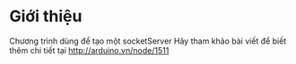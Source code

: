 # Giới thiệu

Chương trình dùng để tạo một socketServer
Hãy tham khảo bài viết để biết thêm chi tiết tại http://arduino.vn/node/1511